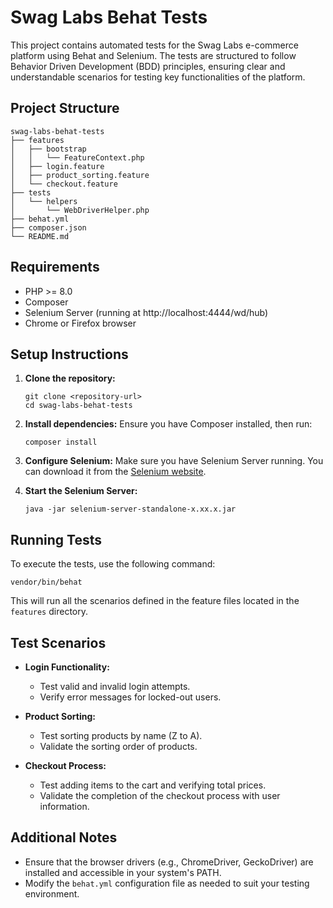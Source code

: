 # Swag Labs Behat Tests

This project contains automated tests for the Swag Labs e-commerce platform using Behat and Selenium. The tests are structured to follow Behavior Driven Development (BDD) principles, ensuring clear and understandable scenarios for testing key functionalities of the platform.

## Project Structure

```
swag-labs-behat-tests
├── features
│   ├── bootstrap
│   │   └── FeatureContext.php
│   ├── login.feature
│   ├── product_sorting.feature
│   └── checkout.feature
├── tests
│   └── helpers
│       └── WebDriverHelper.php
├── behat.yml
├── composer.json
└── README.md
```

## Requirements
- PHP >= 8.0
- Composer
- Selenium Server (running at http://localhost:4444/wd/hub)
- Chrome or Firefox browser

## Setup Instructions

1. **Clone the repository:**
   ```
   git clone <repository-url>
   cd swag-labs-behat-tests
   ```

2. **Install dependencies:**
   Ensure you have Composer installed, then run:
   ```
   composer install
   ```

3. **Configure Selenium:**
   Make sure you have Selenium Server running. You can download it from the [Selenium website](https://www.selenium.dev/downloads/).

4. **Start the Selenium Server:**
   ```
   java -jar selenium-server-standalone-x.xx.x.jar
   ```

## Running Tests

To execute the tests, use the following command:
```
vendor/bin/behat
```

This will run all the scenarios defined in the feature files located in the `features` directory.

## Test Scenarios

- **Login Functionality:**
  - Test valid and invalid login attempts.
  - Verify error messages for locked-out users.

- **Product Sorting:**
  - Test sorting products by name (Z to A).
  - Validate the sorting order of products.

- **Checkout Process:**
  - Test adding items to the cart and verifying total prices.
  - Validate the completion of the checkout process with user information.

## Additional Notes

- Ensure that the browser drivers (e.g., ChromeDriver, GeckoDriver) are installed and accessible in your system's PATH.
- Modify the `behat.yml` configuration file as needed to suit your testing environment.
